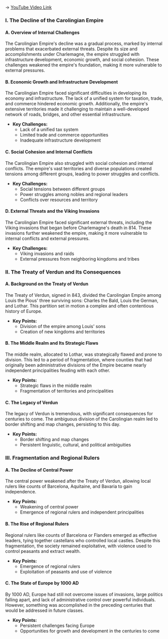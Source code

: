 -> [YouTube Video Link](https://www.youtube.com/watch?v=zHAINEybmoA&list=PL851F45079A91C3F2&index=21&pp=iAQB)

### I. The Decline of the Carolingian Empire
#### A. Overview of Internal Challenges

The Carolingian Empire's decline was a gradual process, marked by internal problems that exacerbated external threats. Despite its size and accomplishments under Charlemagne, the empire struggled with infrastructure development, economic growth, and social cohesion. These challenges weakened the empire's foundation, making it more vulnerable to external pressures.

#### B. Economic Growth and Infrastructure Development

The Carolingian Empire faced significant difficulties in developing its economy and infrastructure. The lack of a unified system for taxation, trade, and commerce hindered economic growth. Additionally, the empire's extensive territories made it challenging to maintain a well-developed network of roads, bridges, and other essential infrastructure.

*   **Key Challenges:**
    *   Lack of a unified tax system
    *   Limited trade and commerce opportunities
    *   Inadequate infrastructure development

#### C. Social Cohesion and Internal Conflicts

The Carolingian Empire also struggled with social cohesion and internal conflicts. The empire's vast territories and diverse populations created tensions among different groups, leading to power struggles and conflicts.

*   **Key Challenges:**
    *   Social tensions between different groups
    *   Power struggles among nobles and regional leaders
    *   Conflicts over resources and territory

#### D. External Threats and the Viking Invasions

The Carolingian Empire faced significant external threats, including the Viking invasions that began before Charlemagne's death in 814. These invasions further weakened the empire, making it more vulnerable to internal conflicts and external pressures.

*   **Key Challenges:**
    *   Viking invasions and raids
    *   External pressures from neighboring kingdoms and tribes

### II. The Treaty of Verdun and Its Consequences
#### A. Background on the Treaty of Verdun

The Treaty of Verdun, signed in 843, divided the Carolingian Empire among Louis the Pious' three surviving sons: Charles the Bald, Louis the German, and Lothar. This partition set in motion a complex and often contentious history of Europe.

*   **Key Points:**
    *   Division of the empire among Louis' sons
    *   Creation of new kingdoms and territories

#### B. The Middle Realm and Its Strategic Flaws

The middle realm, allocated to Lothar, was strategically flawed and prone to division. This led to a period of fragmentation, where counties that had originally been administrative divisions of the Empire became nearly independent principalities feuding with each other.

*   **Key Points:**
    *   Strategic flaws in the middle realm
    *   Fragmentation of territories and principalities

#### C. The Legacy of Verdun

The legacy of Verdun is tremendous, with significant consequences for centuries to come. The ambiguous division of the Carolingian realm led to border shifting and map changes, persisting to this day.

*   **Key Points:**
    *   Border shifting and map changes
    *   Persistent linguistic, cultural, and political ambiguities

### III. Fragmentation and Regional Rulers
#### A. The Decline of Central Power

The central power weakened after the Treaty of Verdun, allowing local rulers like counts of Barcelona, Aquitaine, and Bavaria to gain independence.

*   **Key Points:**
    *   Weakening of central power
    *   Emergence of regional rulers and independent principalities

#### B. The Rise of Regional Rulers

Regional rulers like counts of Barcelona or Flanders emerged as effective leaders, tying together castellans who controlled local castles. Despite this fragmentation, the society remained exploitative, with violence used to control peasants and extract wealth.

*   **Key Points:**
    *   Emergence of regional rulers
    *   Exploitation of peasants and use of violence

#### C. The State of Europe by 1000 AD

By 1000 AD, Europe had still not overcome issues of invasions, large politics falling apart, and lack of administrative control over powerful individuals. However, something was accomplished in the preceding centuries that would be addressed in future classes.

*   **Key Points:**
    *   Persistent challenges facing Europe
    *   Opportunities for growth and development in the centuries to come